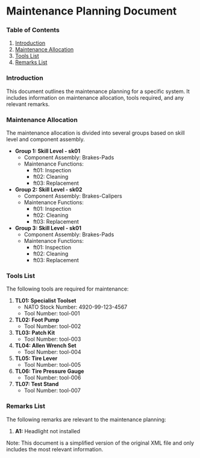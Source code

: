 Maintenance Planning Document
============================
### Table of Contents
1. [Introduction](#introduction)
2. [Maintenance Allocation](#maintenance-allocation)
3. [Tools List](#tools-list)
4. [Remarks List](#remarks-list)

### Introduction
This document outlines the maintenance planning for a specific system. It includes information on maintenance allocation, tools required, and any relevant remarks.

### Maintenance Allocation
The maintenance allocation is divided into several groups based on skill level and component assembly.

* **Group 1: Skill Level - sk01**
	+ Component Assembly: Brakes-Pads
	+ Maintenance Functions:
		- ft01: Inspection
		- ft02: Cleaning
		- ft03: Replacement
* **Group 2: Skill Level - sk02**
	+ Component Assembly: Brakes-Calipers
	+ Maintenance Functions:
		- ft01: Inspection
		- ft02: Cleaning
		- ft03: Replacement
* **Group 3: Skill Level - sk01**
	+ Component Assembly: Brakes-Pads
	+ Maintenance Functions:
		- ft01: Inspection
		- ft02: Cleaning
		- ft03: Replacement

### Tools List
The following tools are required for maintenance:

1. **TL01: Specialist Toolset**
	* NATO Stock Number: 4920-99-123-4567
	* Tool Number: tool-001
2. **TL02: Foot Pump**
	* Tool Number: tool-002
3. **TL03: Patch Kit**
	* Tool Number: tool-003
4. **TL04: Allen Wrench Set**
	* Tool Number: tool-004
5. **TL05: Tire Lever**
	* Tool Number: tool-005
6. **TL06: Tire Pressure Gauge**
	* Tool Number: tool-006
7. **TL07: Test Stand**
	* Tool Number: tool-007

### Remarks List
The following remarks are relevant to the maintenance planning:

1. **A1:** Headlight not installed

Note: This document is a simplified version of the original XML file and only includes the most relevant information.